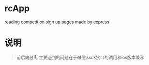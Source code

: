 # rcApp
reading competition sign up pages made by express

# 说明

> 前后端分离
> 主要遇到的问题在于微信jssdk接口的调用和ios版本兼容


